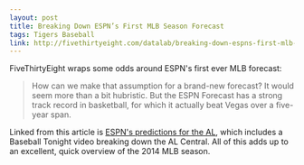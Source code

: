 ```yaml
---
layout: post
title: Breaking Down ESPN’s First MLB Season Forecast
tags: Tigers Baseball
link: http://fivethirtyeight.com/datalab/breaking-down-espns-first-mlb-season-forecast/
---
```


FiveThirtyEight wraps some odds around ESPN's first ever MLB forecast:

> How can we make that assumption for a brand-new forecast? It would seem more than a bit hubristic. But the ESPN Forecast has a strong track record in basketball, for which it actually beat Vegas over a five-year span.

Linked from this article is [ESPN's predictions for the AL](http://espn.go.com/mlb/preview14/story/_/id/10578735/american-league-preview), which includes a Baseball Tonight video breaking down the AL Central.  All of this adds up to an excellent, quick overview of the 2014 MLB season.
